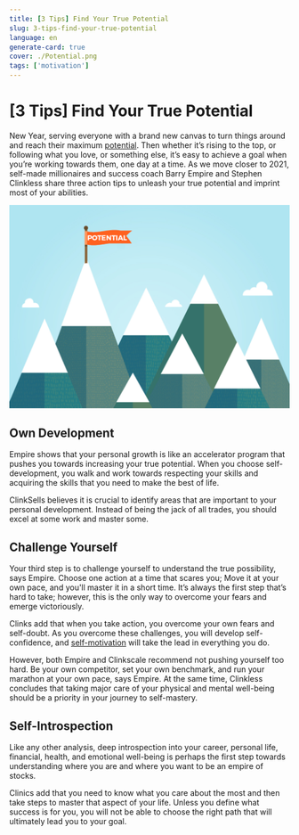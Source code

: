 ```yaml
---
title: [3 Tips] Find Your True Potential
slug: 3-tips-find-your-true-potential
language: en
generate-card: true
cover: ./Potential.png
tags: ['motivation']
---
```


# [3 Tips] Find Your True Potential

New Year, serving everyone with a brand new canvas to turn things around and reach their maximum [potential](https://www.entrepreneur.com/article/360789). Then whether it’s rising to the top, or following what you love, or something else, it’s easy to achieve a goal when you’re working towards them, one day at a time. As we move closer to 2021, self-made millionaires and success coach Barry Empire and Stephen Clinkless share three action tips to unleash your true potential and imprint most of your abilities.

![](./Potential.png)

## Own Development

Empire shows that your personal growth is like an accelerator program that pushes you towards increasing your true potential. When you choose self-development, you walk and work towards respecting your skills and acquiring the skills that you need to make the best of life.

ClinkSells believes it is crucial to identify areas that are important to your personal development. Instead of being the jack of all trades, you should excel at some work and master some.

## Challenge Yourself

Your third step is to challenge yourself to understand the true possibility, says Empire. Choose one action at a time that scares you; Move it at your own pace, and you'll master it in a short time. It’s always the first step that’s hard to take; however, this is the only way to overcome your fears and emerge victoriously.

Clinks add that when you take action, you overcome your own fears and self-doubt. As you overcome these challenges, you will develop self-confidence, and [self-motivation](what-is-motivation-3-simple-tricks-for-inspire-yourself) will take the lead in everything you do.

However, both Empire and Clinkscale recommend not pushing yourself too hard. Be your own competitor, set your own benchmark, and run your marathon at your own pace, says Empire. At the same time, Clinkless concludes that taking major care of your physical and mental well-being should be a priority in your journey to self-mastery.

## Self-Introspection

Like any other analysis, deep introspection into your career, personal life, financial, health, and emotional well-being is perhaps the first step towards understanding where you are and where you want to be an empire of stocks.

Clinics add that you need to know what you care about the most and then take steps to master that aspect of your life. Unless you define what success is for you, you will not be able to choose the right path that will ultimately lead you to your goal.
